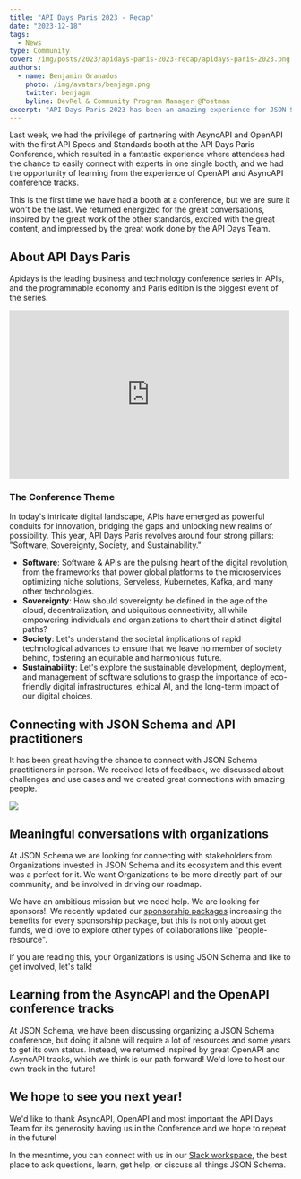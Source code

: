 ```yaml
---
title: "API Days Paris 2023 - Recap"
date: "2023-12-18"
tags:
  - News
type: Community
cover: /img/posts/2023/apidays-paris-2023-recap/apidays-paris-2023.png
authors:
  - name: Benjamin Granados
    photo: /img/avatars/benjagm.png
    twitter: benjagm
    byline: DevRel & Community Program Manager @Postman
excerpt: "API Days Paris 2023 has been an amazing experience for JSON Schema"
---
```


Last week, we had the privilege of partnering with AsyncAPI and OpenAPI with the first API Specs and Standards booth at the API Days Paris Conference, which resulted in a fantastic experience where attendees had the chance to easily connect with experts in one single booth, and we had the opportunity of learning from the experience of OpenAPI and AsyncAPI conference tracks.

This is the first time we have had a booth at a conference, but we are sure it won't be the last. We returned energized for the great conversations, inspired by the great work of the other standards, excited with the great content, and impressed by the great work done by the API Days Team.

## About API Days Paris
Apidays is the leading business and technology conference series in APIs, and the programmable economy and Paris edition is the biggest event of the series. 

<div className='flex flex-wrap justify-center items-center gap-4 w-full'>
  <iframe width="500" height="300" src="https://apiglobal.b-cdn.net/wp-content/uploads/2020/04/APIDAYS-PARIS-22-TRAILER-2.mp4" frameborder="0" allowfullscreen></iframe>
</div>

### The Conference Theme
In today's intricate digital landscape, APIs have emerged as powerful conduits for innovation, bridging the gaps and unlocking new realms of possibility. This year, API Days Paris revolves around four strong pillars: "Software, Sovereignty, Society, and Sustainability."

* **Software**: Software & APIs are the pulsing heart of the digital revolution, from the frameworks that power global platforms to the microservices optimizing niche solutions, Serveless, Kubernetes, Kafka, and many other technologies.
* **Sovereignty**: How should sovereignty be defined in the age of the cloud, decentralization, and ubiquitous connectivity, all while empowering individuals and organizations to chart their distinct digital paths?
* **Society**: Let's understand the societal implications of rapid technological advances to ensure that we leave no member of society behind, fostering an equitable and harmonious future.
* **Sustainability**: Let's explore the sustainable development, deployment, and management of software solutions to grasp the importance of eco-friendly digital infrastructures, ethical AI, and the long-term impact of our digital choices.

## Connecting with JSON Schema and API practitioners
It has been great having the chance to connect with JSON Schema practitioners in person. We received lots of feedback, we discussed about challenges and use cases and we created great connections with amazing people.

<div className='flex flex-wrap justify-center items-center gap-4 w-full'>
    <img className='max-w-400 px-20' src='/img/posts/2023/apidays-paris-2023-recap/booth-apidays.jpeg'/>
</div>

## Meaningful conversations with organizations
At JSON Schema we are looking for connecting with stakeholders from Organizations invested in JSON Schema and its ecosystem and this event was a perfect for it. We want Organizations to be more directly part of our community, and be involved in driving our roadmap. 

We have an ambitious mission but we need help. We are looking for sponsors!. We recently updated our [sponsorship packages](https://json-schema.org/overview/sponsors) increasing the benefits for every sponsorship package, but this is not only about get funds, we'd love to explore other types of collaborations like "people-resource".

If you are reading this, your Organizations is using JSON Schema and like to get involved, let's talk!

## Learning from the AsyncAPI and the OpenAPI conference tracks
At JSON Schema, we have been discussing organizing a JSON Schema conference, but doing it alone will require a lot of resources and some years to get its own status. Instead, we returned inspired by great OpenAPI and AsyncAPI tracks, which we think is our path forward! We'd love to host our own track in the future!

## We hope to see you next year!
We'd like to thank AsyncAPI, OpenAPI and most important the API Days Team for its generosity having us in the Conference and we hope to repeat in the future!

In the meantime, you can connect with us in our [Slack workspace](https://json-schema.org/slack), the best place to ask questions, learn, get help, or discuss all things JSON Schema.